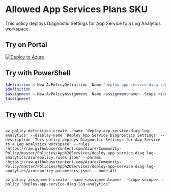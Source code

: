 # Allowed App Services Plans SKU

This policy deploys Diagnostic Settings for App Service to a Log Analytics workspace.

## Try on Portal

[![Deploy to Azure](http://azuredeploy.net/deploybutton.png)](https://portal.azure.com/#blade/Microsoft_Azure_Policy/CreatePolicyDefinitionBlade/uri/https%3A%2F%2Fraw.githubusercontent.com%2FAzure%2FCommunity-Policy%2Fmaster%2FPolicies%2FApp%20Services%2Fdeploy-app-service-diag-log-analytics%2Fazurepolicy.json)

## Try with PowerShell

````powershell
$definition = New-AzPolicyDefinition -Name "deploy-app-service-diag-log-analytics" -DisplayName "Deploy App Service Diagnostics Settings" -description "This policy deploys Diagnostic Settings for App Service to a Log Analytics workspace" -Policy 'https://raw.githubusercontent.com/Azure/Community-Policy/master/Policies/App%20Services/deploy-app-service-diag-log-analytics/azurepolicy.rules.json' -Parameter 'https://raw.githubusercontent.com/Azure/Community-Policy/master/Policies/App%20Services/deploy-app-service-diag-log-analytics/azurepolicy.parameters.json' -Mode All
$definition
$assignment = New-AzPolicyAssignment -Name <assignmentname> -Scope <scope>  -roleDefinitionIds <Approved Role Definitions> -PolicyDefinition $definition
$assignment 
````



## Try with CLI

````cli

az policy definition create --name 'deploy-app-service-diag-log-analytics' --display-name 'Deploy App Service Diagnostics Settings' --description 'This policy deploys Diagnostic Settings for App Service to a Log Analytics workspace' --rules 'https://raw.githubusercontent.com/Azure/Community-Policy/master/Policies/App%20Services/deploy-app-service-diag-log-analytics/azurepolicy.rules.json' --params 'https://raw.githubusercontent.com/Azure/Community-Policy/master/Policies/App%20Services/deploy-app-service-diag-log-analytics/azurepolicy.parameters.json' --mode All

az policy assignment create --name <assignmentname> --scope <scope> --policy "deploy-app-service-diag-log-analytics" 

````

